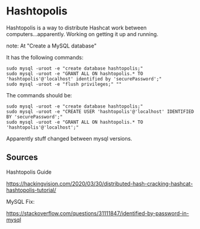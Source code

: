 # Hashtopolis

Hashtopolis is a way to distribute Hashcat work between computers...apparently. Working on getting it up and running.


note: At "Create a MySQL database"
 
It has the following commands:
 
```
sudo mysql -uroot -e "create database hashtopolis;"
sudo mysql -uroot -e "GRANT ALL ON hashtopolis.* TO 'hashtopolis'@'localhost' identified by 'securePassword';"
sudo mysql -uroot -e "flush privileges;" ""
```

The commands should be:

```
sudo mysql -uroot -e "create database hashtopolis;"
sudo mysql -uroot -e "CREATE USER 'hashtopolis'@'localhost' IDENTIFIED BY 'securePassword';"
sudo mysql -uroot -e "GRANT ALL ON hashtopolis.* TO 'hashtopolis'@'localhost';"
```

Apparently stuff changed between mysql versions.



## Sources

Hashtopolis Guide

https://hackingvision.com/2020/03/30/distributed-hash-cracking-hashcat-hashtopolis-tutorial/

MySQL Fix:

https://stackoverflow.com/questions/31111847/identified-by-password-in-mysql
